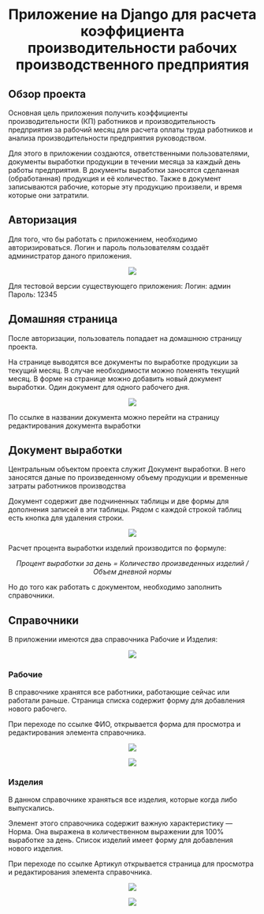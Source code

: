 <h1 align="center">Приложение на Django для расчета коэффициента производительности рабочих производственного предприятия</h1>

<h2>Обзор проекта</h2>
<p>Основная цель приложения получить коэффициенты производительности (КП) работников и производительность 
  предприятия за рабочий месяц для расчета оплаты труда работников и анализа производительности предприятия руководством.</p>
<p>Для этого в приложении создаются, ответственными пользователями, документы выработки продукции в течении месяца 
  за каждый день работы предприятия. В документы выработки заносятся сделанная (обработанная) продукция и её количество. 
  Также в документ записываются рабочие, которые эту продукцию произвели, и время которые они затратили.</p>

<h2>Авторизация</h2>  
<p>Для того, что бы работать с приложением, необходимо авторизироваться.
Логин и пароль пользователям создаёт администратор даного приложения.</p>
<p align="center"><img src="https://github.com/alxdrII/SalaryInProduction/blob/master/images/autoriz_form.png"></p>
<p>Для тестовой версии существующего приложения: Логин: админ Пароль: 12345</p>

<h2>Домашняя страница</h2>  
<p>После авторизации, пользователь попадает на домашнюю страницу проекта.</p>
<p>На странице выводятся все документы по выработке продукции за текущий месяц. В случае необходимости можно поменять текущий месяц.
В форме на странице можно добавить новый документ выработки. Один документ для одного рабочего дня.</p>
<p align="center"><img src="https://github.com/alxdrII/SalaryInProduction/blob/master/images/main_window.png"></p>
<p>По ссылке в названии документа можно перейти на страницу редактирования документа выработки</p>

<h2>Документ выработки</h2>
<p>Центральным объектом проекта служит Документ выработки. В него заносятся даные по произведенному объему продукции и 
  временные затраты работников производства</p>
<p>Документ содержит две подчиненных таблицы и две формы для дополнения записей в эти таблицы. 
  Рядом с каждой строкой таблиц есть кнопка для удаления строки.</p>
<p align="center"><img src="https://github.com/alxdrII/SalaryInProduction/blob/master/images/document.png"></p>
<p>Расчет процента выработки изделий производится по формуле:</p>
<p align="center"><i>Процент выработки за день = Количество произведенных изделий / Объем дневной нормы</i></p>
<p>Но до того как работать с документом, необходимо заполнить справочники.</p>

<h2>Справочники</h2>
<p>В приложении имеются два справочника Рабочие и Изделия:</p>
<p align="center"><img src="https://github.com/alxdrII/SalaryInProduction/blob/master/images/dictions_menu.png"></p>

<h3>Рабочие</h3>
<p>В справочнике хранятся все работники, работающие сейчас или работали раньше. Страница списка содержит форму 
  для добавления нового рабочего.</p>
<p>При переходе по ссылке ФИО, открывается форма для просмотра и редактирования элемента справочника.</p>
<p align="center"><img src="https://github.com/alxdrII/SalaryInProduction/blob/master/images/dict_workers.png"></p>
<p align="center"><img src="https://github.com/alxdrII/SalaryInProduction/blob/master/images/edit_worker_form.png"></p>

<h3>Изделия</h3>
<p>В данном справочнике храняться все изделия, которые когда либо выпускались.</p>
<p>Элемент этого справочника содержит важную характеристику — Норма. Она выражена в количественном выражении 
для 100% выработке за день. Список изделий имеет форму для добавления нового изделия.</p>
<p>При переходе по ссылке Артикул открывается страница для просмотра и редактирования элемента справочника.</p>
<p align="center"><img src="https://github.com/alxdrII/SalaryInProduction/blob/master/images/dict_products.png"></p>
<p align="center"><img src="https://github.com/alxdrII/SalaryInProduction/blob/master/images/edit_product_form.png"></p>

